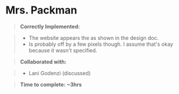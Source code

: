 Mrs. Packman
===========
> **Correctly Implemented:**

> - The website appears the as shown in the design doc.
> - Is probably off by a few pixels though. I assume that's okay because it wasn't specified.

> **Collaborated with:**

> - Lani Godenzi (discussed)

> **Time to complete: ~3hrs**
